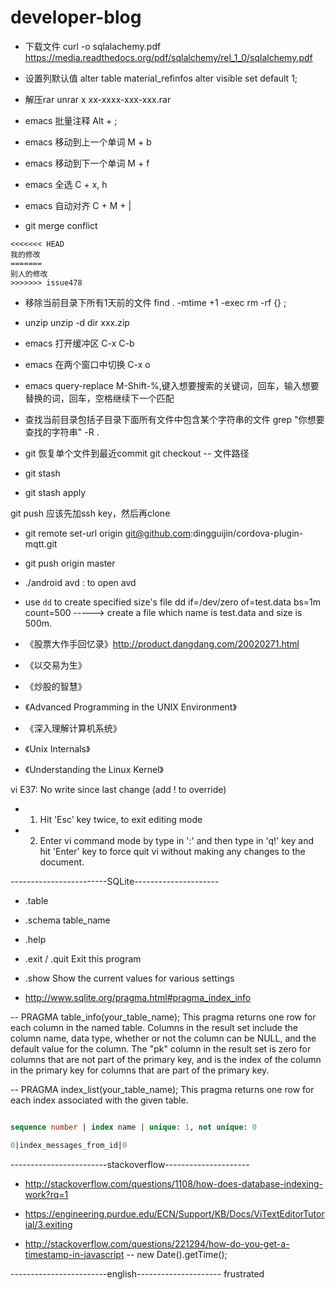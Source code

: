 # developer-blog

- 下载文件
curl -o sqlalachemy.pdf https://media.readthedocs.org/pdf/sqlalchemy/rel_1_0/sqlalchemy.pdf

- 设置列默认值
alter table material_refinfos alter visible set default 1;

- 解压rar
unrar x xx-xxxx-xxx-xxx.rar

- emacs 批量注释
Alt + ;
- emacs 移动到上一个单词
M + b
- emacs 移动到下一个单词
M + f
- emacs 全选
C + x, h
- emacs 自动对齐
C + M + |

- git merge conflict
```git
<<<<<<< HEAD
我的修改
=======
别人的修改
>>>>>>> issue478
```

- 移除当前目录下所有1天前的文件
find . -mtime +1 -exec rm -rf {} \;

- unzip
unzip -d dir xxx.zip

- emacs 打开缓冲区
C-x C-b
- emacs 在两个窗口中切换
C-x o
- emacs query-replace
M-Shift-%,键入想要搜索的关键词，回车，输入想要替换的词，回车，空格继续下一个匹配

- 查找当前目录包括子目录下面所有文件中包含某个字符串的文件
grep "你想要查找的字符串" -R .

- git 恢复单个文件到最近commit
git checkout -- 文件路径
- git stash
- git stash apply

git push 应该先加ssh key，然后再clone
- git remote set-url origin git@github.com:dingguijin/cordova-plugin-mqtt.git
- git push origin master

- ./android avd : to open avd
- use `dd` to create specified size's file
dd if=/dev/zero of=test.data bs=1m count=500 -----> create a file which name is test.data and size is 500m.

- 《股票大作手回忆录》http://product.dangdang.com/20020271.html
- 《以交易为生》
- 《炒股的智慧》
- 《Advanced Programming in the UNIX Environment》
- 《深入理解计算机系统》
- 《Unix Internals》
- 《Understanding the Linux Kernel》

vi E37: No write since last change (add ! to override)
- 1. Hit 'Esc' key twice, to exit editing mode
- 2. Enter vi command mode by type in ':' and then type in 'q!' key and hit 'Enter' key to force quit vi without making any changes to the document.

------------------------SQLite---------------------

- .table
- .schema table_name
- .help
- .exit / .quit Exit this program
- .show Show the current values for various settings

- http://www.sqlite.org/pragma.html#pragma_index_info

-- PRAGMA table_info(your_table_name);
This pragma returns one row for each column in the named table. Columns in the result set include the column name, data type, whether or not the column can be NULL, and the default value for the column. The "pk" column in the result set is zero for columns that are not part of the primary key, and is the index of the column in the primary key for columns that are part of the primary key.

-- PRAGMA index_list(your_table_name);
This pragma returns one row for each index associated with the given table.

```sql

sequence number | index name | unique: 1, not unique: 0

0|index_messages_from_id|0

```

------------------------stackoverflow---------------------
- http://stackoverflow.com/questions/1108/how-does-database-indexing-work?rq=1

- https://engineering.purdue.edu/ECN/Support/KB/Docs/ViTextEditorTutorial/3.exiting

- http://stackoverflow.com/questions/221294/how-do-you-get-a-timestamp-in-javascript
-- new Date().getTime();

------------------------english---------------------
frustrated